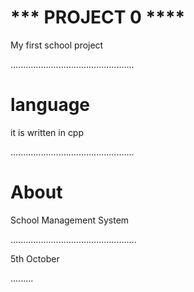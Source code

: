 
# *** PROJECT 0 ****

My first school project

.................................................
# language
it is written in cpp

.................................................
# About 

School Management System

..................................................

5th October


.........